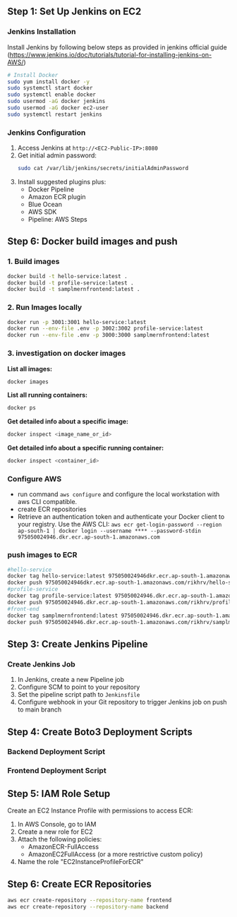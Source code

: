 ## Step 1: Set Up Jenkins on EC2

### Jenkins Installation

Install Jenkins by following below steps as provided in jenkins official guide (https://www.jenkins.io/doc/tutorials/tutorial-for-installing-jenkins-on-AWS/)

```bash
# Install Docker
sudo yum install docker -y
sudo systemctl start docker
sudo systemctl enable docker
sudo usermod -aG docker jenkins
sudo usermod -aG docker ec2-user
sudo systemctl restart jenkins
```

### Jenkins Configuration

1. Access Jenkins at `http://<EC2-Public-IP>:8080`
2. Get initial admin password:
   ```bash
   sudo cat /var/lib/jenkins/secrets/initialAdminPassword
   ```
3. Install suggested plugins plus:
   - Docker Pipeline
   - Amazon ECR plugin
   - Blue Ocean
   - AWS SDK
   - Pipeline: AWS Steps

## Step 6: Docker build images and push 

### 1. Build images 
```sh
docker build -t hello-service:latest .
docker build -t profile-service:latest .
docker build -t samplmernfrontend:latest .
```
### 2. Run Images locally 
```sh 
docker run -p 3001:3001 hello-service:latest
docker run --env-file .env -p 3002:3002 profile-service:latest
docker run --env-file .env -p 3000:3000 samplmernfrontend:latest
```
### 3. investigation on docker images 

**List all images:**
```sh
docker images
```
**List all running containers:**
```sh
docker ps
```
**Get detailed info about a specific image:**
```sh
docker inspect <image_name_or_id>
```
**Get detailed info about a specific running container:**
```sh
docker inspect <container_id>
```
### Configure AWS 
- run command  `aws configure` and configure the local workstation with aws CLI compatible.
- create ECR repositories 
- Retrieve an authentication token and authenticate your Docker client to your registry. Use the AWS CLI: 
    ```aws ecr get-login-password --region ap-south-1 | docker login --username **** --password-stdin 975050024946.dkr.ecr.ap-south-1.amazonaws.com```
### push images to ECR 
```sh
#hello-service
docker tag hello-service:latest 975050024946dkr.ecr.ap-south-1.amazonaws.com/rikhrv/hello-service:latest
docker push 975050024946dkr.ecr.ap-south-1.amazonaws.com/rikhrv/hello-service:latest
#profile-service
docker tag profile-service:latest 975050024946.dkr.ecr.ap-south-1.amazonaws.com/rikhrv/profile-service:latest
docker push 975050024946.dkr.ecr.ap-south-1.amazonaws.com/rikhrv/profile-service:latest
#front-end 
docker tag samplmernfrontend:latest 975050024946.dkr.ecr.ap-south-1.amazonaws.com/rikhrv/samplmernfrontend:latest
docker push 975050024946.dkr.ecr.ap-south-1.amazonaws.com/rikhrv/samplmernfrontend:latest
```

## Step 3: Create Jenkins Pipeline

### Create Jenkins Job

1. In Jenkins, create a new Pipeline job
2. Configure SCM to point to your repository
3. Set the pipeline script path to `Jenkinsfile`
4. Configure webhook in your Git repository to trigger Jenkins job on push to main branch

## Step 4: Create Boto3 Deployment Scripts

### Backend Deployment Script

### Frontend Deployment Script

## Step 5: IAM Role Setup

Create an EC2 Instance Profile with permissions to access ECR:

1. In AWS Console, go to IAM
2. Create a new role for EC2
3. Attach the following policies:
   - AmazonECR-FullAccess
   - AmazonEC2FullAccess (or a more restrictive custom policy)
4. Name the role "EC2InstanceProfileForECR"

## Step 6: Create ECR Repositories

```bash
aws ecr create-repository --repository-name frontend
aws ecr create-repository --repository-name backend
```

